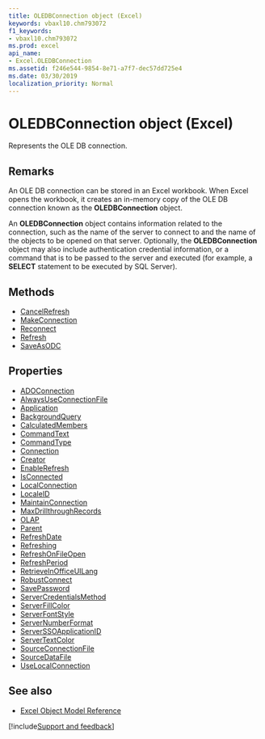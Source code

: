 ```yaml
---
title: OLEDBConnection object (Excel)
keywords: vbaxl10.chm793072
f1_keywords:
- vbaxl10.chm793072
ms.prod: excel
api_name:
- Excel.OLEDBConnection
ms.assetid: f246e544-9854-8e71-a7f7-dec57dd725e4
ms.date: 03/30/2019
localization_priority: Normal
---
```



# OLEDBConnection object (Excel)

Represents the OLE DB connection.


## Remarks

An OLE DB connection can be stored in an Excel workbook. When Excel opens the workbook, it creates an in-memory copy of the OLE DB connection known as the **OLEDBConnection** object.

An **OLEDBConnection** object contains information related to the connection, such as the name of the server to connect to and the name of the objects to be opened on that server. Optionally, the **OLEDBConnection** object may also include authentication credential information, or a command that is to be passed to the server and executed (for example, a **SELECT** statement to be executed by SQL Server).


## Methods

- [CancelRefresh](Excel.OLEDBConnection.CancelRefresh.md)
- [MakeConnection](Excel.OLEDBConnection.MakeConnection.md)
- [Reconnect](Excel.OLEDBConnection.Reconnect.md)
- [Refresh](Excel.OLEDBConnection.Refresh.md)
- [SaveAsODC](Excel.OLEDBConnection.SaveAsODC.md)

## Properties

- [ADOConnection](Excel.OLEDBConnection.ADOConnection.md)
- [AlwaysUseConnectionFile](Excel.OLEDBConnection.AlwaysUseConnectionFile.md)
- [Application](Excel.OLEDBConnection.Application.md)
- [BackgroundQuery](Excel.OLEDBConnection.BackgroundQuery.md)
- [CalculatedMembers](Excel.OLEDBConnection.CalculatedMembers.md)
- [CommandText](Excel.OLEDBConnection.CommandText.md)
- [CommandType](Excel.OLEDBConnection.CommandType.md)
- [Connection](Excel.OLEDBConnection.Connection.md)
- [Creator](Excel.OLEDBConnection.Creator.md)
- [EnableRefresh](Excel.OLEDBConnection.EnableRefresh.md)
- [IsConnected](Excel.OLEDBConnection.IsConnected.md)
- [LocalConnection](Excel.OLEDBConnection.LocalConnection.md)
- [LocaleID](Excel.OLEDBConnection.LocaleID.md)
- [MaintainConnection](Excel.OLEDBConnection.MaintainConnection.md)
- [MaxDrillthroughRecords](Excel.OLEDBConnection.MaxDrillthroughRecords.md)
- [OLAP](Excel.OLEDBConnection.OLAP.md)
- [Parent](Excel.OLEDBConnection.Parent.md)
- [RefreshDate](Excel.OLEDBConnection.RefreshDate.md)
- [Refreshing](Excel.OLEDBConnection.Refreshing.md)
- [RefreshOnFileOpen](Excel.OLEDBConnection.RefreshOnFileOpen.md)
- [RefreshPeriod](Excel.OLEDBConnection.RefreshPeriod.md)
- [RetrieveInOfficeUILang](Excel.OLEDBConnection.RetrieveInOfficeUILang.md)
- [RobustConnect](Excel.OLEDBConnection.RobustConnect.md)
- [SavePassword](Excel.OLEDBConnection.SavePassword.md)
- [ServerCredentialsMethod](Excel.OLEDBConnection.ServerCredentialsMethod.md)
- [ServerFillColor](Excel.OLEDBConnection.ServerFillColor.md)
- [ServerFontStyle](Excel.OLEDBConnection.ServerFontStyle.md)
- [ServerNumberFormat](Excel.OLEDBConnection.ServerNumberFormat.md)
- [ServerSSOApplicationID](Excel.OLEDBConnection.ServerSSOApplicationID.md)
- [ServerTextColor](Excel.OLEDBConnection.ServerTextColor.md)
- [SourceConnectionFile](Excel.OLEDBConnection.SourceConnectionFile.md)
- [SourceDataFile](Excel.OLEDBConnection.SourceDataFile.md)
- [UseLocalConnection](Excel.OLEDBConnection.UseLocalConnection.md)


## See also

- [Excel Object Model Reference](overview/Excel/object-model.md)

[!include[Support and feedback](~/includes/feedback-boilerplate.md)]
